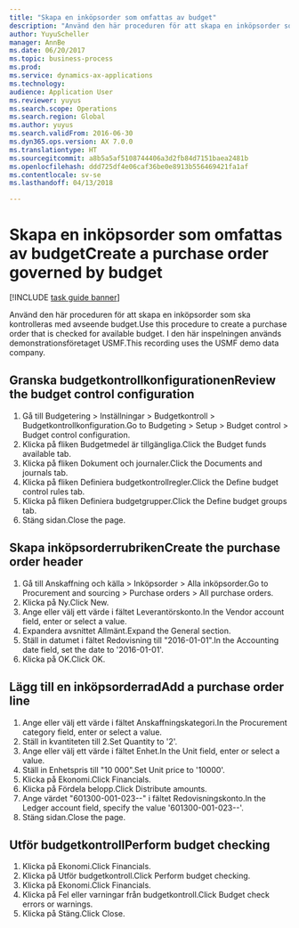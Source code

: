 ```yaml
--- 
title: "Skapa en inköpsorder som omfattas av budget"
description: "Använd den här proceduren för att skapa en inköpsorder som ska kontrolleras med avseende budget."
author: YuyuScheller
manager: AnnBe
ms.date: 06/20/2017
ms.topic: business-process
ms.prod: 
ms.service: dynamics-ax-applications
ms.technology: 
audience: Application User
ms.reviewer: yuyus
ms.search.scope: Operations
ms.search.region: Global
ms.author: yuyus
ms.search.validFrom: 2016-06-30
ms.dyn365.ops.version: AX 7.0.0
ms.translationtype: HT
ms.sourcegitcommit: a8b5a5af5108744406a3d2fb84d7151baea2481b
ms.openlocfilehash: ddd725df4e06caf36be0e8913b556469421fa1af
ms.contentlocale: sv-se
ms.lasthandoff: 04/13/2018

---
```

# <a name="create-a-purchase-order-governed-by-budget"></a><span data-ttu-id="50f28-103">Skapa en inköpsorder som omfattas av budget</span><span class="sxs-lookup"><span data-stu-id="50f28-103">Create a purchase order governed by budget</span></span>

[!INCLUDE [task guide banner](../../includes/task-guide-banner.md)]

<span data-ttu-id="50f28-104">Använd den här proceduren för att skapa en inköpsorder som ska kontrolleras med avseende budget.</span><span class="sxs-lookup"><span data-stu-id="50f28-104">Use this procedure to create a purchase order that is checked for available budget.</span></span> <span data-ttu-id="50f28-105">I den här inspelningen används demonstrationsföretaget USMF.</span><span class="sxs-lookup"><span data-stu-id="50f28-105">This recording uses the USMF demo data company.</span></span>


## <a name="review-the-budget-control-configuration"></a><span data-ttu-id="50f28-106">Granska budgetkontrollkonfigurationen</span><span class="sxs-lookup"><span data-stu-id="50f28-106">Review the budget control configuration</span></span>
1. <span data-ttu-id="50f28-107">Gå till Budgetering > Inställningar > Budgetkontroll > Budgetkontrollkonfiguration.</span><span class="sxs-lookup"><span data-stu-id="50f28-107">Go to Budgeting > Setup > Budget control > Budget control configuration.</span></span>
2. <span data-ttu-id="50f28-108">Klicka på fliken Budgetmedel är tillgängliga.</span><span class="sxs-lookup"><span data-stu-id="50f28-108">Click the Budget funds available tab.</span></span>
3. <span data-ttu-id="50f28-109">Klicka på fliken Dokument och journaler.</span><span class="sxs-lookup"><span data-stu-id="50f28-109">Click the Documents and journals tab.</span></span>
4. <span data-ttu-id="50f28-110">Klicka på fliken Definiera budgetkontrollregler.</span><span class="sxs-lookup"><span data-stu-id="50f28-110">Click the Define budget control rules tab.</span></span>
5. <span data-ttu-id="50f28-111">Klicka på fliken Definiera budgetgrupper.</span><span class="sxs-lookup"><span data-stu-id="50f28-111">Click the Define budget groups tab.</span></span>
6. <span data-ttu-id="50f28-112">Stäng sidan.</span><span class="sxs-lookup"><span data-stu-id="50f28-112">Close the page.</span></span>

## <a name="create-the-purchase-order-header"></a><span data-ttu-id="50f28-113">Skapa inköpsorderrubriken</span><span class="sxs-lookup"><span data-stu-id="50f28-113">Create the purchase order header</span></span>
1. <span data-ttu-id="50f28-114">Gå till Anskaffning och källa > Inköpsorder > Alla inköpsorder.</span><span class="sxs-lookup"><span data-stu-id="50f28-114">Go to Procurement and sourcing > Purchase orders > All purchase orders.</span></span>
2. <span data-ttu-id="50f28-115">Klicka på Ny.</span><span class="sxs-lookup"><span data-stu-id="50f28-115">Click New.</span></span>
3. <span data-ttu-id="50f28-116">Ange eller välj ett värde i fältet Leverantörskonto.</span><span class="sxs-lookup"><span data-stu-id="50f28-116">In the Vendor account field, enter or select a value.</span></span>
4. <span data-ttu-id="50f28-117">Expandera avsnittet Allmänt.</span><span class="sxs-lookup"><span data-stu-id="50f28-117">Expand the General section.</span></span>
5. <span data-ttu-id="50f28-118">Ställ in datumet i fältet Redovisning till "2016-01-01".</span><span class="sxs-lookup"><span data-stu-id="50f28-118">In the Accounting date field, set the date to '2016-01-01'.</span></span>
6. <span data-ttu-id="50f28-119">Klicka på OK.</span><span class="sxs-lookup"><span data-stu-id="50f28-119">Click OK.</span></span>

## <a name="add-a-purchase-order-line"></a><span data-ttu-id="50f28-120">Lägg till en inköpsorderrad</span><span class="sxs-lookup"><span data-stu-id="50f28-120">Add a purchase order line</span></span>
1. <span data-ttu-id="50f28-121">Ange eller välj ett värde i fältet Anskaffningskategori.</span><span class="sxs-lookup"><span data-stu-id="50f28-121">In the Procurement category field, enter or select a value.</span></span>
2. <span data-ttu-id="50f28-122">Ställ in kvantiteten till 2.</span><span class="sxs-lookup"><span data-stu-id="50f28-122">Set Quantity to '2'.</span></span>
3. <span data-ttu-id="50f28-123">Ange eller välj ett värde i fältet Enhet.</span><span class="sxs-lookup"><span data-stu-id="50f28-123">In the Unit field, enter or select a value.</span></span>
4. <span data-ttu-id="50f28-124">Ställ in Enhetspris till "10 000".</span><span class="sxs-lookup"><span data-stu-id="50f28-124">Set Unit price to '10000'.</span></span>
5. <span data-ttu-id="50f28-125">Klicka på Ekonomi.</span><span class="sxs-lookup"><span data-stu-id="50f28-125">Click Financials.</span></span>
6. <span data-ttu-id="50f28-126">Klicka på Fördela belopp.</span><span class="sxs-lookup"><span data-stu-id="50f28-126">Click Distribute amounts.</span></span>
7. <span data-ttu-id="50f28-127">Ange värdet "601300-001-023--" i fältet Redovisningskonto.</span><span class="sxs-lookup"><span data-stu-id="50f28-127">In the Ledger account field, specify the value '601300-001-023--'.</span></span>
8. <span data-ttu-id="50f28-128">Stäng sidan.</span><span class="sxs-lookup"><span data-stu-id="50f28-128">Close the page.</span></span>

## <a name="perform-budget-checking"></a><span data-ttu-id="50f28-129">Utför budgetkontroll</span><span class="sxs-lookup"><span data-stu-id="50f28-129">Perform budget checking</span></span>
1. <span data-ttu-id="50f28-130">Klicka på Ekonomi.</span><span class="sxs-lookup"><span data-stu-id="50f28-130">Click Financials.</span></span>
2. <span data-ttu-id="50f28-131">Klicka på Utför budgetkontroll.</span><span class="sxs-lookup"><span data-stu-id="50f28-131">Click Perform budget checking.</span></span>
3. <span data-ttu-id="50f28-132">Klicka på Ekonomi.</span><span class="sxs-lookup"><span data-stu-id="50f28-132">Click Financials.</span></span>
4. <span data-ttu-id="50f28-133">Klicka på Fel eller varningar från budgetkontroll.</span><span class="sxs-lookup"><span data-stu-id="50f28-133">Click Budget check errors or warnings.</span></span>
5. <span data-ttu-id="50f28-134">Klicka på Stäng.</span><span class="sxs-lookup"><span data-stu-id="50f28-134">Click Close.</span></span>


